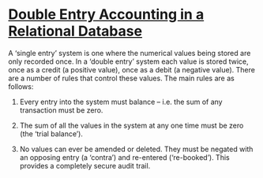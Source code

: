 # [Double Entry Accounting in a Relational Database](http://homepages.tcp.co.uk/~m-wigley/gc_wp_ded.html)

A ‘single entry’ system is one where the numerical values being stored are only recorded once. In a ‘double entry’ system each value is stored twice, once as a credit (a positive value), once as a debit (a negative value). There are a number of rules that control these values. The main rules are as follows:

1) Every entry into the system must balance – i.e. the sum of any transaction must be zero.  

2) The sum of all the values in the system at any one time must be zero (the ‘trial balance’).  

3) No values can ever be amended or deleted. They must be negated with an opposing entry (a ‘contra’) and re-entered (‘re-booked’). This provides a completely secure audit trail.  